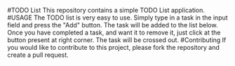 #TODO List
This repository contains a simple TODO List application.
#USAGE
The TODO list is very easy to use. Simply type in a task in the input field and press the "Add" button. The task will be added to the list below.
Once you have completed a task, and want it to remove it, just click at the button present at right corner. The task will be crossed out.
#Contributing
If you would like to contribute to this project, please fork the repository and create a pull request.
